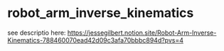 # robot_arm_inverse_kinematics

see descriptio here: https://jessegilbert.notion.site/Robot-Arm-Inverse-Kinematics-788460070ead42d09c3afa70bbbc894d?pvs=4
